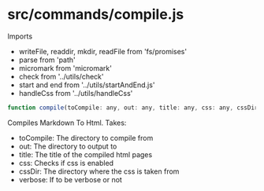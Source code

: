 # src/commands/compile.js

Imports

- writeFile, readdir, mkdir, readFile from 'fs/promises'
- parse from 'path'
- micromark from 'micromark'
- check from '../utils/check'
- start and end from '../utils/startAndEnd.js'
- handleCss from '../utils/handleCss'

```js
function compile(toCompile: any, out: any, title: any, css: any, cssDir: any, verbose: any): Promise<void>
```

Compiles Markdown To Html. Takes:

- toCompile: The directory to compile from
- out: The directory to output to
- title: The title of the compiled html pages
- css: Checks if css is enabled
- cssDir: The directory where the css is taken from
- verbose: If to be verbose or not
